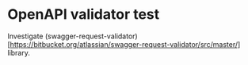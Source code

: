# OpenAPI validator test

Investigate (swagger-request-validator)[https://bitbucket.org/atlassian/swagger-request-validator/src/master/] library.
